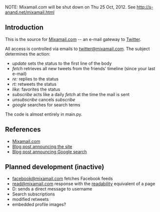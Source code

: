 NOTE: Mixamail.com will be shut down on Thu 25 Oct, 2012. See http://s-anand.net/mixamail.html

Introduction
------------
This is the source for [Mixamail.com](http://www.mixamail.com/) -- an e-mail gateway to [Twitter](http://twitter.com/).

All access is controlled via emails to [twitter@mixamail.com](mailto:twitter@mixamail.com). The subject determines the action:

- *update* sets the status to the first line of the body
- *fetch* retrieves all new tweets from the friends' timeline (since your last e-mail)
- *re: <status>* replies to the status
- *rt: <status>* retweets the status
- *like: <status>* favorites the status
- *subscribe* acts like a daily *fetch* at the time the mail is sent
- *unsubscribe* cancels *subscribe*
- *google <search-terms>* searches for search terms

The code is almost entirely in main.py.

References
----------
- [Mixamail.com](http://www.mixamail.com/)
- [Blog post announcing the site](http://www.s-anand.net/blog/twitter-via-e-mail/)
- [Blog post announcing Google search](http://www.s-anand.net/blog/google-search-via-e-mail/)

Planned development (inactive)
-------------------
- facebook@mixamail.com fetches Facebook feeds
- read@mixamail.com response with the [readability](http://lab.arc90.com/experiments/readability/) equivalent of a page
- D: <username> sends a direct message to username
- Search subscriptions
- modified retweets
- embedded profile images?

